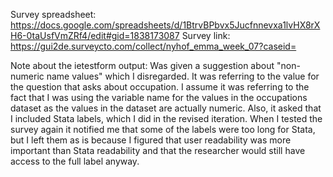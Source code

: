 Survey spreadsheet: https://docs.google.com/spreadsheets/d/1BtrvBPbvx5Jucfnnevxa1lvHX8rXH6-0taUsfVmZRf4/edit#gid=1838173087
Survey link: https://gui2de.surveycto.com/collect/nyhof_emma_week_07?caseid=

Note about the ietestform output: Was given a suggestion about "non-numeric name values" which I disregarded. It was referring to the value for the question that asks about occupation. I assume it was referring to the fact that I was using the variable name for the values in the occupations dataset as the values in the dataset are actually numeric. Also, it asked that I included Stata labels, which I did in the revised iteration. When I tested the survey again it notified me that some of the labels were too long for Stata, but I left them as is because I figured that user readability was more important than Stata readability and that the researcher would still have access to the full label anyway.
